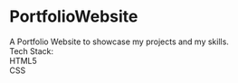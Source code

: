 # PortfolioWebsite
A Portfolio Website to showcase my projects and my skills.<br>
Tech Stack:<br>
HTML5<br>
CSS
